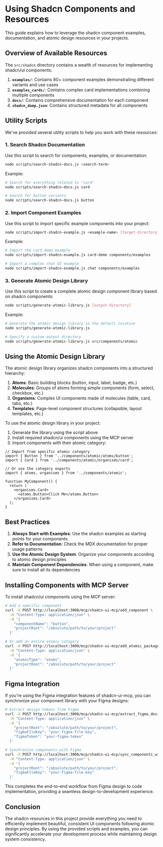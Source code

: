 # Using Shadcn Components and Resources

This guide explains how to leverage the shadcn component examples, documentation, and atomic design resources in your projects.

## Overview of Available Resources

The `src/shadcn` directory contains a wealth of resources for implementing shadcn/ui components:

1. **`examples/`**: Contains 80+ component examples demonstrating different variants and use cases
2. **`examples_cards/`**: Contains complex card implementations combining multiple components
3. **`docs/`**: Contains comprehensive documentation for each component
4. **`shadcn_dump.json`**: Contains structured metadata for all components

## Utility Scripts

We've provided several utility scripts to help you work with these resources:

### 1. Search Shadcn Documentation

Use this script to search for components, examples, or documentation:

```bash
node scripts/search-shadcn-docs.js <search-term>
```

Example:
```bash
# Search for everything related to "card"
node scripts/search-shadcn-docs.js card

# Search for button variants
node scripts/search-shadcn-docs.js button
```

### 2. Import Component Examples

Use this script to import specific example components into your project:

```bash
node scripts/import-shadcn-example.js <example-name> [target-directory]
```

Example:
```bash
# Import the card demo example
node scripts/import-shadcn-example.js card-demo components/examples

# Import a complex chat UI example
node scripts/import-shadcn-example.js chat components/examples
```

### 3. Generate Atomic Design Library

Use this script to create a complete atomic design component library based on shadcn components:

```bash
node scripts/generate-atomic-library.js [output-directory]
```

Example:
```bash
# Generate the atomic design library in the default location
node scripts/generate-atomic-library.js

# Specify a custom output directory
node scripts/generate-atomic-library.js src/components/atomic
```

## Using the Atomic Design Library

The atomic design library organizes shadcn components into a structured hierarchy:

1. **Atoms**: Basic building blocks (button, input, label, badge, etc.)
2. **Molecules**: Groups of atoms forming simple components (form, select, checkbox, etc.)
3. **Organisms**: Complex UI components made of molecules (table, card, tabs, etc.)
4. **Templates**: Page-level component structures (collapsible, layout templates, etc.)

To use the atomic design library in your project:

1. Generate the library using the script above
2. Install required shadcn/ui components using the MCP server
3. Import components with their atomic category:

```tsx
// Import from specific atomic category
import { Button } from '../components/atomic/atoms/button';
import { Card } from '../components/atomic/organisms/card';

// Or use the category exports
import { atoms, organisms } from '../components/atomic';

function MyComponent() {
  return (
    <organisms.Card>
      <atoms.Button>Click Me</atoms.Button>
    </organisms.Card>
  );
}
```

## Best Practices

1. **Always Start with Examples**: Use the shadcn examples as starting points for your components
2. **Refer to Documentation**: Check the MDX documentation for proper usage patterns
3. **Use the Atomic Design System**: Organize your components according to atomic design principles
4. **Maintain Component Dependencies**: When using a component, make sure to install all its dependencies

## Installing Components with MCP Server

To install shadcn/ui components using the MCP server:

```bash
# Add a specific component
curl -X POST http://localhost:3000/mcp/shadcn-ui-mcp/add_component \
  -H "Content-Type: application/json" \
  -d '{
    "componentName": "button",
    "projectRoot": "/absolute/path/to/your/project"
  }'

# Or add an entire atomic category
curl -X POST http://localhost:3000/mcp/shadcn-ui-mcp/add_atomic_package \
  -H "Content-Type: application/json" \
  -d '{
    "atomicType": "atoms",
    "projectRoot": "/absolute/path/to/your/project"
  }'
```

## Figma Integration

If you're using the Figma integration features of shadcn-ui-mcp, you can synchronize your component library with your Figma designs:

```bash
# Extract design tokens from Figma
curl -X POST http://localhost:3000/mcp/shadcn-ui-mcp/extract_figma_design_tokens \
  -H "Content-Type: application/json" \
  -d '{
    "projectRoot": "/absolute/path/to/your/project",
    "figmaFileKey": "your-figma-file-key",
    "figmaToken": "your-figma-token"
  }'

# Synchronize components with Figma
curl -X POST http://localhost:3000/mcp/shadcn-ui-mcp/sync_components_with_figma_design_system \
  -H "Content-Type: application/json" \
  -d '{
    "projectRoot": "/absolute/path/to/your/project",
    "figmaFileKey": "your-figma-file-key"
  }'
```

This completes the end-to-end workflow from Figma design to code implementation, providing a seamless design-to-development experience.

## Conclusion

The shadcn resources in this project provide everything you need to efficiently implement beautiful, consistent UI components following atomic design principles. By using the provided scripts and examples, you can significantly accelerate your development process while maintaining design system consistency. 